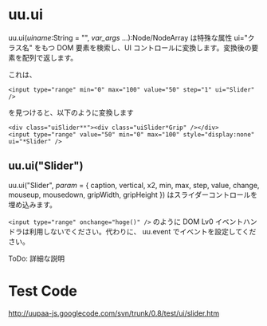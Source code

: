 

# uu.ui #
uu.ui(_uiname_:String = "", _var\_args_ ...):Node/NodeArray は特殊な属性 ui="クラス名" をもつ DOM 要素を検索し、UI コントロールに変換します。変換後の要素を配列で返します。

これは、
```
<input type="range" min="0" max="100" value="50" step="1" ui="Slider" />
```
を見つけると、以下のように変換します
```
<div class="uiSlider**"><div class="uiSlider*Grip" /></div>
<input type="range" value="50" min="0" max="100" style="display:none" ui="*Slider" />
```

## uu.ui("Slider") ##
uu.ui("Slider", _param_ = { caption, vertical, x2, min, max, step, value, change, mouseup, mousedown, gripWidth, gripHeight }) はスライダーコントロールを埋め込みます。

`<input type="range" onchange="hoge()" />` のように DOM Lv0 イベントハンドラは利用しないでください。代わりに、 uu.event でイベントを設定してください。

ToDo: 詳細な説明

# Test Code #
http://uupaa-js.googlecode.com/svn/trunk/0.8/test/ui/slider.htm


